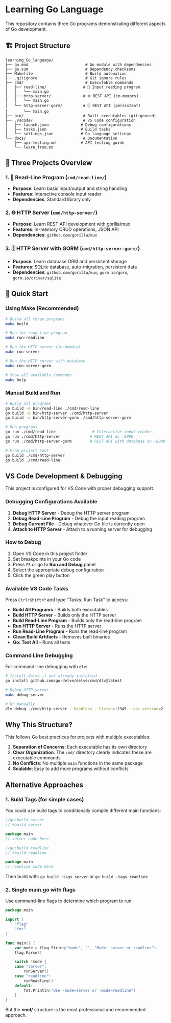 # Learning Go Language

This repository contains three Go programs demonstrating different aspects of Go development.

## 🏗️ Project Structure

```
learning_Go_language/
├── go.mod                         # Go module with dependencies
├── go.sum                         # Dependency checksums
├── Makefile                       # Build automation
├── .gitignore                     # Git ignore rules
├── cmd/                           # Executable commands
│   ├── read-line/                # 📖 Input reading program
│   │   └── main.go
│   ├── http-server/              # 🌐 REST API (in-memory)
│   │   └── main.go
│   └── http-server-gorm/         # 🗄️ REST API (persistent)
│       └── main.go
├── bin/                          # Built executables (gitignored)
├── .vscode/                      # VS Code configuration
│   ├── launch.json              # Debug configurations
│   ├── tasks.json               # Build tasks
│   └── settings.json            # Go language settings
└── docs/                         # Documentation
    ├── api-testing.md           # API testing guide
    └── learn_from.md
```

## 🚀 Three Projects Overview

### 1. 📖 Read-Line Program (`cmd/read-line/`)

- **Purpose**: Learn basic input/output and string handling
- **Features**: Interactive console input reader
- **Dependencies**: Standard library only

### 2. 🌐 HTTP Server (`cmd/http-server/`)

- **Purpose**: Learn REST API development with gorilla/mux
- **Features**: In-memory CRUD operations, JSON API
- **Dependencies**: `github.com/gorilla/mux`

### 3. 🗄️ HTTP Server with GORM (`cmd/http-server-gorm/`)

- **Purpose**: Learn database ORM and persistent storage
- **Features**: SQLite database, auto-migration, persistent data
- **Dependencies**: `github.com/gorilla/mux`, `gorm.io/gorm`, `gorm.io/driver/sqlite`

## 🎯 Quick Start

### Using Make (Recommended)

```bash
# Build all three programs
make build

# Run the read-line program
make run-readline

# Run the HTTP server (in-memory)
make run-server

# Run the HTTP server with database
make run-server-gorm

# Show all available commands
make help
```

### Manual Build and Run

```bash
# Build all programs
go build -o bin/read-line ./cmd/read-line
go build -o bin/http-server ./cmd/http-server
go build -o bin/http-server-gorm ./cmd/http-server-gorm

# Run programs
go run ./cmd/read-line                # Interactive input reader
go run ./cmd/http-server             # REST API on :8080
go run ./cmd/http-server-gorm        # REST API with database on :8080
```

```bash
# From project root
go build ./cmd/http-server
go build ./cmd/read-line
```

## VS Code Development & Debugging

This project is configured for VS Code with proper debugging support.

### Debugging Configurations Available

1. **Debug HTTP Server** - Debug the HTTP server program
2. **Debug Read-Line Program** - Debug the input reading program
3. **Debug Current File** - Debug whatever Go file is currently open
4. **Attach to HTTP Server** - Attach to a running server for debugging

### How to Debug

1. Open VS Code in this project folder
2. Set breakpoints in your Go code
3. Press `F5` or go to **Run and Debug** panel
4. Select the appropriate debug configuration
5. Click the green play button

### Available VS Code Tasks

Press `Ctrl+Shift+P` and type "Tasks: Run Task" to access:

- **Build All Programs** - Builds both executables
- **Build HTTP Server** - Builds only the HTTP server
- **Build Read-Line Program** - Builds only the read-line program
- **Run HTTP Server** - Runs the HTTP server
- **Run Read-Line Program** - Runs the read-line program
- **Clean Build Artifacts** - Removes built binaries
- **Go: Test All** - Runs all tests

### Command Line Debugging

For command-line debugging with `dlv`:

```bash
# Install delve if not already installed
go install github.com/go-delve/delve/cmd/dlv@latest

# Debug HTTP server
make debug-server

# Or manually
dlv debug ./cmd/http-server --headless --listen=:2345 --api-version=2
```

## Why This Structure?

This follows Go best practices for projects with multiple executables:

1. **Separation of Concerns**: Each executable has its own directory
2. **Clear Organization**: The `cmd/` directory clearly indicates these are executable commands
3. **No Conflicts**: No multiple `main` functions in the same package
4. **Scalable**: Easy to add more programs without conflicts

## Alternative Approaches

### 1. Build Tags (for simple cases)

You could use build tags to conditionally compile different main functions:

```go
//go:build server
// +build server

package main
// server code here
```

```go
//go:build readline
// +build readline

package main
// readline code here
```

Then build with: `go build -tags server` or `go build -tags readline`

### 2. Single main.go with flags

Use command-line flags to determine which program to run:

```go
package main

import (
    "flag"
    "fmt"
)

func main() {
    var mode = flag.String("mode", "", "Mode: server or readline")
    flag.Parse()

    switch *mode {
    case "server":
        runServer()
    case "readline":
        runReadline()
    default:
        fmt.Println("Use -mode=server or -mode=readline")
    }
}
```

But the **cmd/** structure is the most professional and recommended approach.
